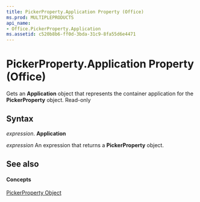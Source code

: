 ```yaml
---
title: PickerProperty.Application Property (Office)
ms.prod: MULTIPLEPRODUCTS
api_name:
- Office.PickerProperty.Application
ms.assetid: c520b8b6-ff0d-3bda-31c9-8fa55d6e4471
---
```



# PickerProperty.Application Property (Office)

Gets an  **Application** object that represents the container application for the **PickerProperty** object. Read-only


## Syntax

 _expression_. **Application**

 _expression_ An expression that returns a **PickerProperty** object.


## See also


#### Concepts


[PickerProperty Object](pickerproperty-object-office.md)

